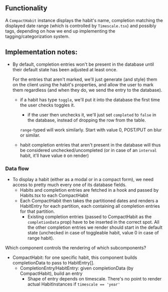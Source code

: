## Functionality
A `CompactHabit` instance displays the habit's name, completion matching the displayed date range (which is controlled by `Timescale.tsx`) and possibly tags, depending on how we end up implementing the tagging/categorization system.

## Implementation notes:
- By default, completion entries won't be present in the database until their default state has been adjusted at least once.
    
    For the entries that aren't marked, we'll just generate (and style) them on the client using the habit's properties, and allow the user to mark them regardless (and when they do, we send the entry to the database). 

    - if a habit has type `toggle`, we'll put it into the database the first time the user checks toggles it. 
        - if the user then unchecks it, we'll just set `completed` to `false` in the database, instead of dropping the row from the table.

        `range`-typed will work similarly. Start with value 0, POST/PUT on blur or similar.

    - habit completion entries that aren't present in the database will thus be considered unchecked/uncompleted (or in case of an `interval` habit, it'll have value `0` on render)

### Data flow
- To display a habit (either as a modal or in a compact form), we need access to pretty much every one of its database fields.
    - Habits and completion entries are fetched in a hook and passed by Habits.tsx to each CompactHabit
    - Each CompactHabit then takes the partitioned dates and renders a HabitEntry for each partition, each containing all completion entries for that partition.
        - Existing completion entries (passed to CompactHabit as the `completionData` prop) have to be inserted in the correct spot. All the other completion entries we render should start in the default state (unchecked in case of toggleable habit, value 0 in case of range habit).

Which component controls the rendering of which subcomponents?
- CompactHabit: for one specific habit, this component builds completionData to pass to HabitEntry[].
    - CompletionEntry/HabitEntry: given completionData (by CompactHabit), build an entry
        - Shape of entry depends on timescale. There's no point to render actual HabitInstances if `timescale == 'year'`